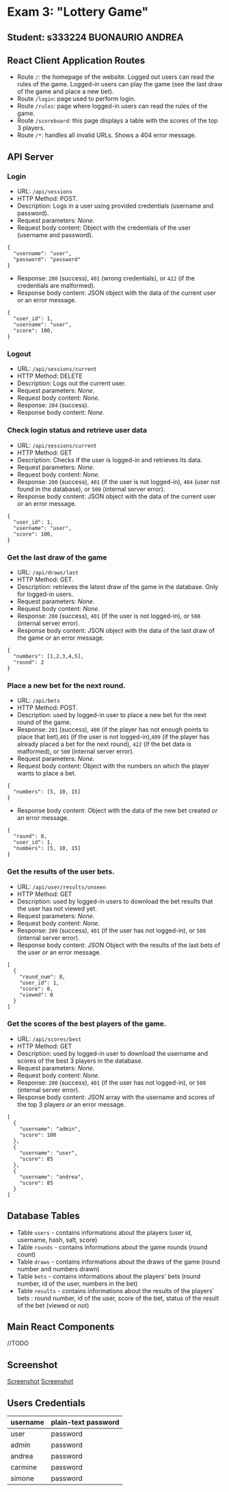 # Exam 3: "Lottery Game"
## Student: s333224 BUONAURIO ANDREA 

## React Client Application Routes
- Route `/`: the homepage of the website. Logged out users can read the rules of the game. Logged-in users can play the game (see the last draw of the game and place a new bet).
- Route `/login`: page used to perform login.
- Route `/rules`: page where logged-in users can read the rules of the game.
- Route `/scoreboard`: this page displays a table with the scores of the top 3 players.
- Route `/*`: handles all invalid URLs. Shows a 404 error message.

## API Server

### __Login__
- URL: `/api/sessions`
- HTTP Method: POST.
- Description: Logs in a user using provided credentials (username and password).
- Request parameters: _None_.
- Request body content: Object with the credentials of the user (username and password).
```
{
  "username": "user",
  "password": "password"
} 
```
- Response: `200` (success), `401` (wrong credentials), or `422` (if the credentials are malformed).
- Response body content: JSON object with the data of the current user _or_ an error message.
```
{
  "user_id": 1,
  "username": "user",
  "score": 100,
} 
```

### __Logout__
- URL: `/api/sessions/current`
- HTTP Method: DELETE 
- Description: Logs out the current user.
- Request parameters: _None_.
- Request body content: _None_.
- Response: `204` (success).
- Response body content: _None_.

### __Check login status and retrieve user data__
- URL: `/api/sessions/current`
- HTTP Method: GET 
- Description: Checks if the user is logged-in and retrieves its data.
- Request parameters: _None_.
- Request body content: _None_.
- Response: `200` (success), `401` (if the user is not logged-in), `404` (user not found in the database), or `500` (internal server error).
- Response body content: JSON object with the data of the current user _or_ an error message.
```
{
  "user_id": 1,
  "username": "user",
  "score": 100,
} 
```

### __Get the last draw of the game__
- URL: `/api/draws/last`
- HTTP Method: GET.
- Description: retrieves the latest draw of the game in the database. Only for logged-in users.
- Request parameters: _None_.
- Request body content: _None_.
- Response: `200` (success), `401` (if the user is not logged-in), or `500` (internal server error).
- Response body content: JSON object with the data of the last draw of the game _or_ an error message.
```
{
  "numbers": [1,2,3,4,5],
  "round": 2
} 
```

### __Place a new bet for the next round.__
- URL: `/api/bets`
- HTTP Method: POST.
- Description: used by logged-in user to place a new bet for the next round of the game.
- Response: `201` (success), `400` (if the player has not enough points to place that bet),`401` (if the user is not logged-in),`409` (if the player has already placed a bet for the next round), `422` (if the bet data is malformed), or `500` (internal server error).
- Request parameters: _None_.
- Request body content: Object with the numbers on which the player wants to place a bet.
```
{
  "numbers": [5, 10, 15]
}
```
- Response body content: Object with the data of the new bet created _or_ an error message.
```
{
  "round": 8,
  "user_id": 1,
  "numbers": [5, 10, 15]
}
```

### __Get the results of the user bets.__
- URL: `/api/user/results/unseen`
- HTTP Method: GET 
- Description: used by logged-in users to download the bet results that the user has not viewed yet.
- Request parameters: _None_.
- Request body content: _None_.
- Response: `200` (success), `401` (if the user has not logged-in), or `500` (internal server error).
- Response body content: JSON Object with the results of the last bets of the user _or_ an error message.
```
[
  {
    "round_num": 8,
    "user_id": 1,
    "score": 0,
    "viewed": 0
  }
]
```

### __Get the scores of the best players of the game.__
- URL: `/api/scores/best`
- HTTP Method: GET 
- Description: used by logged-in user to download the username and scores of the best 3 players in the database.
- Request parameters: _None_.
- Request body content: _None_.
- Response: `200` (success), `401` (if the user has not logged-in), or `500` (internal server error).
- Response body content: JSON array with the username and scores of the top 3 players _or_ an error message.
```
[
  {
    "username": "admin",
    "score": 100
  },
  {
    "username": "user",
    "score": 85
  },
  {
    "username": "andrea",
    "score": 85
  }
]
```

## Database Tables

- Table `users` - contains informations about the players (user id, username, hash, salt, score)
- Table `rounds` - contains informations about the game rounds (round count)
- Table `draws` - contains informations about the draws of the game (round number and numbers drawn)
- Table `bets` - contains informations about the players' bets (round number, id of the user, numbers in the bet)
- Table `results` - contains informations about the results of the players' bets : round number, id of the user, score of the bet, status of the result of the bet (viewed or not) 


## Main React Components
<!--
- `ListOfSomething` (in `List.js`): component purpose and main functionality
- `GreatButton` (in `GreatButton.js`): component purpose and main 
- functionality
-->


//TODO

## Screenshot
[Screenshot](./img/screenshot1.png)
[Screenshot](./img/screenshot2.png)

## Users Credentials

| username | plain-text password |
| -------- | ------------------- |
| user     | password            |
| admin    | password            |
| andrea   | password            |
| carmine  | password            |
| simone   | password            |

